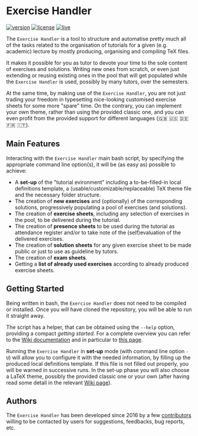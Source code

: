 # Exercise Handler

[![version][Release-badge]](CHANGELOG.md) [![license][License-badge]](LICENSE.md)
[![live][Live-badge]](https://github.com/AG-Philipsen/ExerciseHandler/releases/download/v1.0/ExerciseHandlerPresentation_v1.pdf)

The `Exercise Handler` is a tool to structure and automatise pretty much all of the tasks related to the organisation of tutorials for a given (e.g. academic) lecture by mostly producing, organising and compiling TeX files.

It makes it possible for you as tutor to devote your time to the sole content of exercises and solutions.
Writing new ones from scratch, or even just extending or reusing existing ones in the pool that will get populated while the `Exercise Handler` is used, possibly by many tutors, over the semesters.

At the same time, by making use of the `Exercise Handler`, you are not just trading your freedom in typesetting nice-looking customised exercise sheets for some more "spare" time.
On the contrary, you can implement your own theme, rather than using the provided classic one, and you can even profit from the provided support for different languages (:uk: :us: :de: :fr: :it:).

## Main Features

Interacting with the `Exercise Handler` main bash script, by specifying the appropriate command line option(s), it will be (as easy as) possible to achieve:

* A **set-up** of the "tutorial evironment" including a to-be-filled-in local definitions template, a (usable/customizable/replaceable) TeX theme file and the necessary folder structure.
* The creation of **new exercises** and (optionally) of the corresponding solutions, progressively populating a pool of exercises (and solutions).
* The creation of **exercise sheets**, including any selection of exercises in the pool, to be delivered during the tutorial.
* The creation of **presence sheets** to be used during the tutorial as attendance register and/or to take note of the (self)evaluation of the delivered exercises.
* The creation of **solution sheets** for any given exercise sheet to be made public or just to use as guideline by tutors.
* The creation of **exam sheets**.
* Getting a **list of already used exercises** according to already produced exercise sheets.

## Getting Started

Being written in bash, the `Exercise Handler` does not need to be compiled or installed.
Once you will have cloned the repository, you will be able to run it straight away.

The script has a helper, that can be obtained using the `--help` option, providing a compact *getting started*.
For a complete overview you can refer to the [Wiki documentation](https://github.com/AG-Philipsen/Exercise_Handler/wiki) and in particular to [this page](https://github.com/AG-Philipsen/ExerciseHandler/wiki/How-it-works).

Running the `Exercise Handler` in **set-up** mode (with command line option `-U`) will allow you to configure it with the needed information, by filling up the produced local definitions template.
If this file is not filled out properly, you will be warned in successive runs.
In the set-up phase you will also choose a LaTeX theme, possibly the provided classic one or your own (after having read some detail in the relevant [Wiki page](https://github.com/AG-Philipsen/ExerciseHandler/wiki/The-LaTeX-theme)).

## Authors

The `Exercise Handler` has been developed since 2016 by a few [contributors](https://github.com/AG-Philipsen/ExerciseHandler/graphs/contributors) willing to be contacted by users for suggestions, feedbacks, bug reports, etc.


[Release-badge]: https://img.shields.io/badge/Last%20Release-1.0-brightgreen.svg
[License-badge]: https://img.shields.io/badge/License-MIT-blue.svg
[Live-badge]: https://img.shields.io/badge/Live%20Example-1.0-orange.svg
